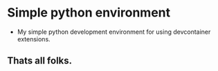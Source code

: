# Simple python environment
- My simple python development environment for using devcontainer extensions.
## Thats all folks.
